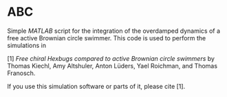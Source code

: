 # ABC
Simple *MATLAB* script for the integration of the overdamped dynamics of a free active Brownian circle swimmer. This code is used to perform the simulations in

[1] *Free chiral Hexbugs compared to active Brownian circle swimmers* by Thomas Kiechl, Amy Altshuler, Anton Lüders, Yael Roichman, and Thomas Franosch.

If you use this simulation software or parts of it, please cite [1].
